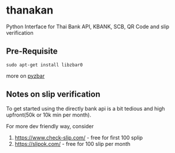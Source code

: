# thanakan
Python Interface for Thai Bank API, KBANK, SCB, QR Code and slip verification

## Pre-Requisite
```
sudo apt-get install libzbar0
```
more on [pyzbar](https://pypi.org/project/pyzbar/)

## Notes on slip verification
To get started using the directly bank api is a bit tedious and high upfront(50k or 10k min per month).


For more dev friendly way, consider
1. <https://www.check-slip.com/> - free for first 100 splip
2. <https://slipok.com/> - free for 100 slip per month

